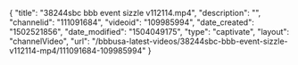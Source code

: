 {
    "title": "38244sbc bbb event sizzle v112114.mp4",
    "description": "",
    "channelid": "111091684",
    "videoid": "109985994",
    "date_created": "1502521856",
    "date_modified": "1504049175",
    "type": "captivate",
    "layout": "channelVideo",
    "url": "\/bbbusa-latest-videos\/38244sbc-bbb-event-sizzle-v112114-mp4\/111091684-109985994"
}